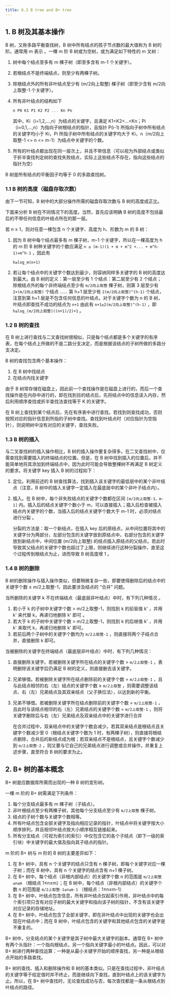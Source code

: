 ```yaml
---
title: 6.3 B tree and B+ tree
---
```


## 1. B 树及其基本操作

B 树，又称多路平衡查找树，B 树中所有结点的孩子节点数的最大值称为 B 树的阶。通常用 m 表示 。一棵 m 阶 B 树或为空树，或为满足如下特性的 m 叉树：

1. 树中每个结点至多有 m 棵子树（即至多含有 m-1 个关键字）。

2. 若根结点不是终端结点，则至少有两棵子树。

3. 除根结点外的所有非叶结点至少有 (m/2向上取整) 棵子树（即至少含有 m/2向上取整-1 个关键字）。

4. 所有非叶结点的结构如下

   ```c++
   n P0 K1 P1 K2 P2 ... Kn Pn
   ```

   其中，Ki（i=1,2,...,n）为结点的关键字，且满足 K1<K2<...<Kn；Pi（i=0,1,...,n）为指向子树根结点的指针，且指针 P(i-1) 所指向子树中所有结点的关键字均小于 Ki，Pi 所指子树中所有结点的关键字均大于 Ki，n（m/2向上取整-1 <= n <= m-1）为结点中关键字的个数。 

5. 所有的叶结点都出现在同一层次上，并且不带信息（可以视为外部结点或类似于折半查找判定树的查找失败结点，实际上这些结点不存在，指向这些结点的指针为空）

B 树是所有结点的平衡因子均等于 0 的多路查找树。

### 1.1 B 树的高度（磁盘存取次数）

由下一节可知，B 树中的大部分操作所需的磁盘存取次数与 B 树的高度成正比。

下面来分析 B 树在不同情况下的高度。当然，首先应该明确 B 树的高度不包括最后的不带任何信息的叶结点所在的那一层。

若 n ≥ 1，则对任意一棵包含 n 个关键字、高度为 h、阶数为 m 的 B 树：

1. 因为 B 树中每个结点最多有 m 棵子树，m-1 个关键字，所以在一棵高度为 h 的 m 阶 B 树种关键字的个数应满足 `n ≤ (m-1)(1 + m + m^2 +... + m^h-1)=m^h-1` ，因此有

   `h≥log_m(n+1)`

2. 若让每个结点中的关键字个数达到最少，则容纳同样多关键字的 B 树的高度达到最大。由 B 树的定义：第一层至少有 1 个结点：第二层至少有 2 个结点；除根结点外的每个非终端结点至少有 `m/2向上取整` 棵子树，则第 3 层至少有 `2×(m/2向上取整)` 个结点 ...... 第 h+1 层至少有 `2(m/2向上取整)^(h-1)` 个结点，注意到第 h+1 层是不包含任何信息的叶结点。对于关键字个数为 n 的 B 树，叶结点即查找不成功的结点为 `n+1` 由此有 `n+1≥2(m/2向上取整)^(h-1)` ，即 `h≤log_(m/2向上取整)((n+1)/2)+1` 。

### 1.2 B 树的查找

在 B 树上进行查找与二叉查找树很相似，只是每个结点都是多个关键字的有序表，在每个结点上所做的不是二路分支决定，而是根据该结点的子树所做的多路分支决定。

B 树的查找包含两个基本操作：

1. 在 B 树中找结点
2. 在结点内找关键字

由于 B 树常存储在磁盘上，因此前一个查找操作是在磁盘上进行的，而后一个查找操作是在内存中进行的，即在找到目的结点后，先将结点中的信息读入内存，然后利用顺序查找或折半查找法查找等于 K 的关键字。

在 B 树上查找到某个结点后，先在有序表中进行查找，若找到则查找成功，否则按照对应的指针信息到所指的子树中查找。查找到叶结点时（对应指针为空指针），则说明树中没有对应的关键字，查找失败。

### 1.3 B 树的插入

与二叉查找树的插入操作相比，B 树的插入操作要复杂得多。在二叉查找树中，仅需查找到需要插入的终端结点的位置。但是，在 B 树中找到插入的位置后，并不能简单地将其添加到终端结点中，因为此时可能会导致整棵树不再满足 B 树定义的要求。将关键字 key 插入 B 树的过程如下：

1. 定位。利用前述的 B 树查找算法，找到插入该关键字的最低层中的某个非叶结点（注意，B 树中的插入关键字一定插入在最底层中的某个非叶子结点内）。

2. 插入。在 B 树中，每个非失败结点的关键字个数都在区间 `[m/2向上取整-1，m-1]` 内。插入后的结点关键字个数小于 m，可以直接插入；插入后检查被插入结点内关键字的个数，当插入后的结点关键字个数大于 m-1 时，必须对结点进行分裂 。

   分裂的方法是：取一个新结点，在插入 key 后的原结点，从中间位置将其中的关键字分为两部分，左部分包含的关键字放到原结点中，右部分包含的关键字放到新结点中，中间位置 (m/2向上取整) 的结点插入原结点的父结点。若此时导致其父结点的关键字个数也超过了上限，则继续进行这种分裂操作，直至这个过程传到根结点为止，进而导致 B 树高度增 1 。

### 1.4 B 树的删除

B 树的删除操作与插入操作类似，但要稍微复杂一些，即要使得删除后的结点中的关键字个数 ≥ m/2上取整-1，因此要涉及结点的 “合并” 问题。

当所删除的关键字 k 不在终端结点（最底层非叶结点）中时，有下列几种情况 。

1. 若小于 k 的子树中关键字个数 > m/2上取整-1，则找到 k 的前驱值 k' ，并用 k' 来代替 k，再递归地删除 k' 即可 。
2. 若大于 k 的子树中关键字个数 > m/2上取整-1，则找到 k 的后继值 k' ，并用 k' 来取代 k，再递归地删除 k' 即可。
3. 若前后两个子树中的关键字个数均为 `m/2上取整-1` ，则直接将两个子结点合并，直接删除 k 即可。

当被删除的关键字在终端结点（最底层非叶结点）中时，有下列几种情况：

1. 直接删除关键字。若被删除关键字所在结点的关键字个数 > `m/2上取整-1` ，表明删除该关键字后仍满足 B 树的定义，则直接删去该关键字。

2. 兄弟够借。若被删除关键字所在结点删除前的关键字个数 = `m/2上取整-1` ，且与此结点相邻的右（左）结点的关键字个数 ≥ `m/2上取整` ，则需要调整该结点、右（左）兄弟结点及其双亲结点（父子换位法），以达到新的平衡。

3. 兄弟不够借。若被删除关键字所在结点删除前的关键字个数  = `m/2上取整-1` ，且此时与该结点相邻的右（左）兄弟结点的关键字个数 = `m/2上取整-1` ，则将关键字删除后与右（左）兄弟结点及双亲结点中的关键字进行合并

   在合并过程中，双亲结点中的关键字个数会减少。若其双亲结点是根结点且关键字个数减少至 0（根结点关键字个数为 1 时，有两棵子树），则直接将根结点删除，合并后的新结点成为根；若双亲结点不是根结点，且关键字个数减少到 `m/2上取整-2` ，则又要与它自己的兄弟结点进行调整或合并操作，并重复上述步骤，直至符合 B 树的要求为止。

## 2. B+ 树的基本概念

B+ 树是应数据库所需而出现的一种 B 树的变形树。

一棵 m 阶的 B+ 树需满足下列条件：

1. 每个分支结点最多有 m 棵子树（子结点）。
2. 非叶根结点至少有两棵子树，其他每个分支结点至少有 `m/2上取整` 棵子树。
3. 结点的子树个数与关键字个数相等。
4. 所有叶结点包含全部关键字及指向相应记录的指针，叶结点中将关键字按大小顺序排列，并且相邻叶结点按大小顺序相互链接起来。
5. 所有分支结点（可视为索引的索引）中仅包含它的各个子结点（即下一级的索引块）中关键字的最大值及指向其子结点的指针。

m 阶的 B+ 树与 m 阶的 B 树的主要差异如下：

1. 在 B+ 树中，具有 n 个关键字的结点只含有 n 棵子树，即每个关键字对应一棵子树；而在 B 树中，具有 n 个关键字的结点含有 n+1 棵子树。
2. 在 B+ 树中，每个结点（非根内部结点）的关键字个数 n 的范围是 `m/2上取整≤n≤m` （根结点 1≤n≤m）；在 B 树中，每个结点（非根内部结点）的关键字个数 n 的范围是 `m/2上取整-1≤n≤m-1` （根结点：1≤n≤m-1）
3. 在 B+ 树中，叶结点包含信息，所有非叶结点仅起索引作用，非叶结点中的每个索引项只含有对应子树的最大关键字和指向该子树的指针，不含有该关键字对应记录的存储地址。
4. 在 B+ 树中，叶结点包含了全部关键字，即在非叶结点中出现的关键字也会出现在叶结点中；而在 B 树中，叶结点包含的关键字和其他结点包含的关键字是不重复的。

B+ 树中，分支结点的某个关键字是其子树中最大关键字的副本。通常在 B+ 树中有两个头指针：一个指向根结点，另一个指向关键字最小的叶结点。因此，可以对 B+ 树进行两种查找运算：一种是从最小关键字开始的顺序查找，另一种是从根结点开始的多路查找。

B+ 树的查找、插入和删除操作和 B 树的基本类似。只是在查找过程中，非叶结点的关键字等于给定值时并不终止，而是继续向下查找，直到叶结点上的该关键字为止。所以，在 B+ 树中查找时，无论查找成功与否，每次查找都是一条从根结点到叶结点的路径。